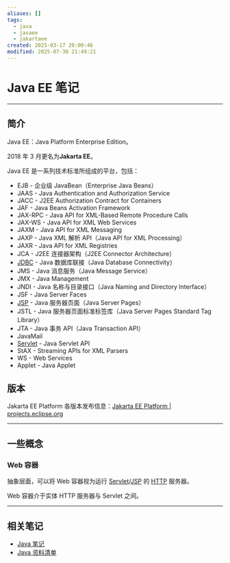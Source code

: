 ```yaml
---
aliases: []
tags:
  - java
  - javaee
  - jakartaee
created: 2025-03-17 20:00:46
modified: 2025-07-30 21:49:21
---
```


# Java EE 笔记

---

## 简介

Java EE：Java Platform Enterprise Edition。

2018 年 3 月更名为**Jakarta EE**。

Java EE 是一系列技术标准所组成的平台，包括：

* EJB - 企业级 JavaBean（Enterprise Java Beans）
* JAAS - Java Authentication and Authorization Service
* JACC - J2EE Authorization Contract for Containers
* JAF - Java Beans Activation Framework
* JAX-RPC - Java API for XML-Based Remote Procedure Calls
* JAX-WS - Java API for XML Web Services
* JAXM - Java API for XML Messaging
* JAXP - Java XML 解析 API（Java API for XML Processing）
* JAXR - Java API for XML Registries
* JCA - J2EE 连接器架构（J2EE Connector Architecture）
* [JDBC](Java_JDBC_Note.md) - Java 数据库联接（Java Database Connectivity）
* JMS - Java 消息服务（Java Message Service）
* JMX - Java Management
* JNDI - Java 名称与目录接口（Java Naming and Directory Interface）
* JSF - Java Server Faces
* [JSP](Java_Servlet_Note.md#JSP) - Java 服务器页面（Java Server Pages）
* JSTL - Java 服务器页面标准标签库（Java Server Pages Standard Tag Library）
* JTA - Java 事务 API（Java Transaction API）
* JavaMail
* [Servlet](Java_Servlet_Note.md) - Java Servlet API
* StAX - Streaming APIs for XML Parsers
* WS - Web Services
* Applet - Java Applet

## 版本

Jakarta EE Platform 各版本发布信息：[Jakarta EE Platform \| projects.eclipse.org](https://projects.eclipse.org/projects/ee4j.jakartaee-platform)

---

## 一些概念

### Web 容器

抽象层面，可以将 Web 容器视为运行 [Servlet](Java_Servlet_Note.md#Servlet)/[JSP](Java_Servlet_Note.md#JSP) 的 [HTTP](../Network/Http_Note.md) 服务器。

Web 容器介于实体 HTTP 服务器与 Servlet 之间。

---

## 相关笔记

* [Java 笔记](Java_Note.md)
* [Java 资料清单](Java_Material.md)

